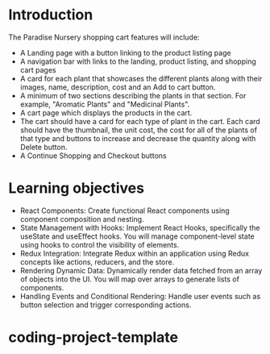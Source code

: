 # Introduction
The Paradise Nursery shopping cart features will include: 
* A Landing page with a button linking to the product listing page
* A navigation bar with links to the landing, product listing, and shopping cart pages
* A card for each plant that showcases the different plants along with their images, name, description, cost and an Add to cart button.
* A minimum of two sections describing the plants in that section. For example, "Aromatic Plants" and "Medicinal Plants".
* A cart page which displays the products in the cart.
* The cart should have a card for each type of plant in the cart. Each card should have the thumbnail, the unit cost, the cost for all of the plants of that type and buttons to increase and decrease the quantity     along with Delete button.
* A Continue Shopping and Checkout buttons

# Learning objectives
* React Components: Create functional React components using component composition and nesting.
* State Management with Hooks: Implement React Hooks, specifically the useState and useEffect hooks. You will manage component-level state using hooks to control the visibility of elements.
* Redux Integration: Integrate Redux within an application using Redux concepts like actions, reducers, and the store.
* Rendering Dynamic Data: Dynamically render data fetched from an array of objects into the UI. You will map over arrays to generate lists of components.
* Handling Events and Conditional Rendering: Handle user events such as button selection and trigger corresponding actions.

# coding-project-template
